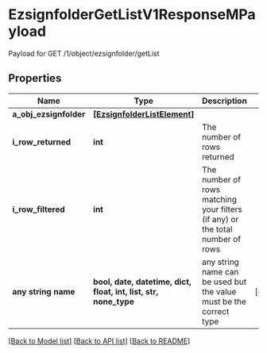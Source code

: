 # EzsignfolderGetListV1ResponseMPayload

Payload for GET /1/object/ezsignfolder/getList

## Properties
Name | Type | Description | Notes
------------ | ------------- | ------------- | -------------
**a_obj_ezsignfolder** | [**[EzsignfolderListElement]**](EzsignfolderListElement.md) |  | 
**i_row_returned** | **int** | The number of rows returned | 
**i_row_filtered** | **int** | The number of rows matching your filters (if any) or the total number of rows | 
**any string name** | **bool, date, datetime, dict, float, int, list, str, none_type** | any string name can be used but the value must be the correct type | [optional]

[[Back to Model list]](../README.md#documentation-for-models) [[Back to API list]](../README.md#documentation-for-api-endpoints) [[Back to README]](../README.md)


